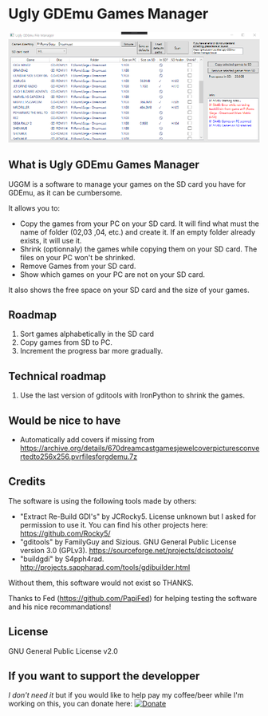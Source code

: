 # Ugly GDEmu Games Manager
![alt text](./capture1.png)

## What is Ugly GDEmu Games Manager
UGGM is a software to manage your games on the SD card you have for GDEmu, as it can be cumbersome.

It allows you to:
* Copy the games from your PC on your SD card. It will find what must the name of folder (02,03 ,04, etc.) and create it. If an empty folder already exists, it will use it.
* Shrink (optionnaly) the games while copying them on your SD card. The files on your PC won't be shrinked.
* Remove Games from your SD card.
* Show which games on your PC are not on your SD card.

It also shows the free space on your SD card and the size of your games.

## Roadmap
1. Sort games alphabetically in the SD card
2. Copy games from SD to PC.
3. Increment the progress bar more gradually.

## Technical roadmap
1. Use the last version of gditools with IronPython to shrink the games.

## Would be nice to have

* Automatically add covers if missing from https://archive.org/details/670dreamcastgamesjewelcoverpicturesconvertedto256x256.pvrfilesforgdemu.7z

## Credits
The software is using the following tools made by others:
* "Extract Re-Build GDI's" by JCRocky5. License unknown but I asked for permission to use it. You can find his other projects here: https://github.com/Rocky5/
* "gditools" by FamilyGuy and Sizious. GNU General Public License version 3.0 (GPLv3). https://sourceforge.net/projects/dcisotools/
* "buildgdi" by S4pph4rad. http://projects.sappharad.com/tools/gdibuilder.html

Without them, this software would not exist so THANKS.

Thanks to Fed (https://github.com/PapiFed) for helping testing the software and his nice recommandations!

## License
GNU General Public License v2.0

## If you want to support the developper
_I don't need it_ but if you would like to help pay my coffee/beer while I'm working on this, you can donate here: [![Donate](https://img.shields.io/badge/Donate-PayPal-green.svg)](https://www.paypal.com/cgi-bin/webscr?cmd=_donations&business=GU9TN9WV3PMHA&currency_code=EUR&source=url)
